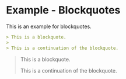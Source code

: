 # Example - Blockquotes

This is an example for blockquotes.

```markdown
> This is a blockquote.
> 
> This is a continuation of the blockquote.
```

> This is a blockquote.
> 
> This is a continuation of the blockquote.
